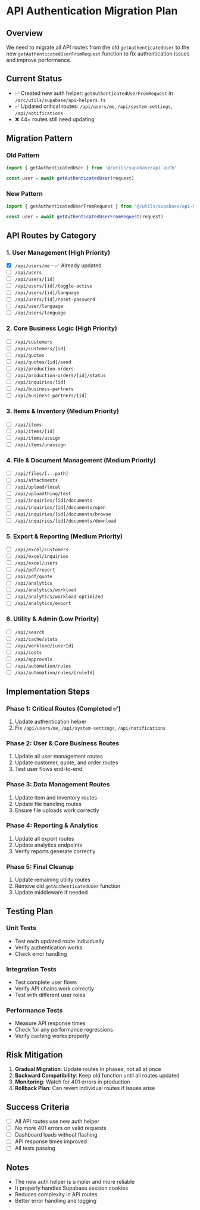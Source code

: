 # API Authentication Migration Plan

## Overview
We need to migrate all API routes from the old `getAuthenticatedUser` to the new `getAuthenticatedUserFromRequest` function to fix authentication issues and improve performance.

## Current Status
- ✅ Created new auth helper: `getAuthenticatedUserFromRequest` in `/src/utils/supabase/api-helpers.ts`
- ✅ Updated critical routes: `/api/users/me`, `/api/system-settings`, `/api/notifications`
- ❌ 44+ routes still need updating

## Migration Pattern

### Old Pattern
```typescript
import { getAuthenticatedUser } from '@/utils/supabase/api-auth'

const user = await getAuthenticatedUser(request)
```

### New Pattern
```typescript
import { getAuthenticatedUserFromRequest } from '@/utils/supabase/api-helpers'

const user = await getAuthenticatedUserFromRequest(request)
```

## API Routes by Category

### 1. User Management (High Priority)
- [x] `/api/users/me` - ✅ Already updated
- [ ] `/api/users`
- [ ] `/api/users/[id]`
- [ ] `/api/users/[id]/toggle-active`
- [ ] `/api/users/[id]/language`
- [ ] `/api/users/[id]/reset-password`
- [ ] `/api/user/language`
- [ ] `/api/users/language`

### 2. Core Business Logic (High Priority)
- [ ] `/api/customers`
- [ ] `/api/customers/[id]`
- [ ] `/api/quotes`
- [ ] `/api/quotes/[id]/send`
- [ ] `/api/production-orders`
- [ ] `/api/production-orders/[id]/status`
- [ ] `/api/inquiries/[id]`
- [ ] `/api/business-partners`
- [ ] `/api/business-partners/[id]`

### 3. Items & Inventory (Medium Priority)
- [ ] `/api/items`
- [ ] `/api/items/[id]`
- [ ] `/api/items/assign`
- [ ] `/api/items/unassign`

### 4. File & Document Management (Medium Priority)
- [ ] `/api/files/[...path]`
- [ ] `/api/attachments`
- [ ] `/api/upload/local`
- [ ] `/api/uploadthing/test`
- [ ] `/api/inquiries/[id]/documents`
- [ ] `/api/inquiries/[id]/documents/open`
- [ ] `/api/inquiries/[id]/documents/browse`
- [ ] `/api/inquiries/[id]/documents/download`

### 5. Export & Reporting (Medium Priority)
- [ ] `/api/excel/customers`
- [ ] `/api/excel/inquiries`
- [ ] `/api/excel/users`
- [ ] `/api/pdf/report`
- [ ] `/api/pdf/quote`
- [ ] `/api/analytics`
- [ ] `/api/analytics/workload`
- [ ] `/api/analytics/workload-optimized`
- [ ] `/api/analytics/export`

### 6. Utility & Admin (Low Priority)
- [ ] `/api/search`
- [ ] `/api/cache/stats`
- [ ] `/api/workload/[userId]`
- [ ] `/api/costs`
- [ ] `/api/approvals`
- [ ] `/api/automation/rules`
- [ ] `/api/automation/rules/[ruleId]`

## Implementation Steps

### Phase 1: Critical Routes (Completed ✅)
1. Update authentication helper
2. Fix `/api/users/me`, `/api/system-settings`, `/api/notifications`

### Phase 2: User & Core Business Routes
1. Update all user management routes
2. Update customer, quote, and order routes
3. Test user flows end-to-end

### Phase 3: Data Management Routes
1. Update item and inventory routes
2. Update file handling routes
3. Ensure file uploads work correctly

### Phase 4: Reporting & Analytics
1. Update all export routes
2. Update analytics endpoints
3. Verify reports generate correctly

### Phase 5: Final Cleanup
1. Update remaining utility routes
2. Remove old `getAuthenticatedUser` function
3. Update middleware if needed

## Testing Plan

### Unit Tests
- Test each updated route individually
- Verify authentication works
- Check error handling

### Integration Tests
- Test complete user flows
- Verify API chains work correctly
- Test with different user roles

### Performance Tests
- Measure API response times
- Check for any performance regressions
- Verify caching works properly

## Risk Mitigation

1. **Gradual Migration**: Update routes in phases, not all at once
2. **Backward Compatibility**: Keep old function until all routes updated
3. **Monitoring**: Watch for 401 errors in production
4. **Rollback Plan**: Can revert individual routes if issues arise

## Success Criteria

- [ ] All API routes use new auth helper
- [ ] No more 401 errors on valid requests
- [ ] Dashboard loads without flashing
- [ ] API response times improved
- [ ] All tests passing

## Notes

- The new auth helper is simpler and more reliable
- It properly handles Supabase session cookies
- Reduces complexity in API routes
- Better error handling and logging